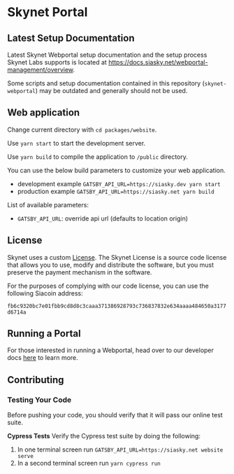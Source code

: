 # Skynet Portal

## Latest Setup Documentation

Latest Skynet Webportal setup documentation and the setup process Skynet Labs
supports is located at https://docs.siasky.net/webportal-management/overview.

Some scripts and setup documentation contained in this repository
(`skynet-webportal`) may be outdated and generally should not be used.

## Web application

Change current directory with `cd packages/website`.

Use `yarn start` to start the development server.

Use `yarn build` to compile the application to `/public` directory.

You can use the below build parameters to customize your web application.

- development example `GATSBY_API_URL=https://siasky.dev yarn start`
- production example `GATSBY_API_URL=https://siasky.net yarn build`

List of available parameters:

- `GATSBY_API_URL`: override api url (defaults to location origin)

## License

Skynet uses a custom [License](./LICENSE.md). The Skynet License is a source code license that allows you to use, modify
and distribute the software, but you must preserve the payment mechanism in the software.

For the purposes of complying with our code license, you can use the following Siacoin address:

`fb6c9320bc7e01fbb9cd8d8c3caaa371386928793c736837832e634aaaa484650a3177d6714a`

## Running a Portal
For those interested in running a Webportal, head over to our developer docs [here](https://portal-docs.skynetlabs.com/) to learn more.

## Contributing

### Testing Your Code

Before pushing your code, you should verify that it will pass our online test suite.

**Cypress Tests**
Verify the Cypress test suite by doing the following:

1. In one terminal screen run `GATSBY_API_URL=https://siasky.net website serve`
1. In a second terminal screen run `yarn cypress run`

